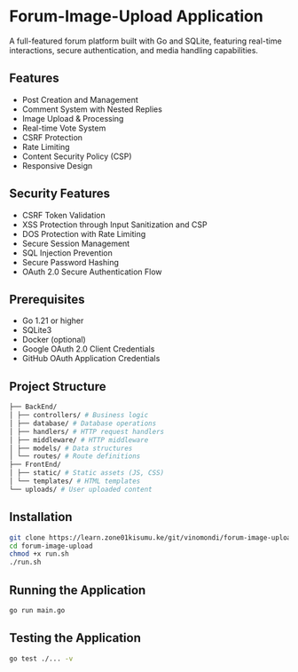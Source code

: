 # Forum-Image-Upload Application

A full-featured forum platform built with Go and SQLite, featuring real-time interactions, secure authentication, and media handling capabilities.

## Features
- Post Creation and Management
- Comment System with Nested Replies
- Image Upload & Processing
- Real-time Vote System
- CSRF Protection
- Rate Limiting
- Content Security Policy (CSP)
- Responsive Design

## Security Features

- CSRF Token Validation
- XSS Protection through Input Sanitization and CSP
- DOS Protection with Rate Limiting
- Secure Session Management
- SQL Injection Prevention
- Secure Password Hashing
- OAuth 2.0 Secure Authentication Flow

## Prerequisites

- Go 1.21 or higher
- SQLite3
- Docker (optional)
- Google OAuth 2.0 Client Credentials
- GitHub OAuth Application Credentials

## Project Structure

```bash
├── BackEnd/
│ ├── controllers/ # Business logic
│ ├── database/ # Database operations
│ ├── handlers/ # HTTP request handlers
│ ├── middleware/ # HTTP middleware
│ ├── models/ # Data structures
│ └── routes/ # Route definitions
├── FrontEnd/
│ ├── static/ # Static assets (JS, CSS)
│ └── templates/ # HTML templates
└── uploads/ # User uploaded content
```

## Installation

```bash
git clone https://learn.zone01kisumu.ke/git/vinomondi/forum-image-upload.git
cd forum-image-upload
chmod +x run.sh
./run.sh
```


## Running the Application

```bash
go run main.go
```

## Testing the Application

```bash
go test ./... -v
```


